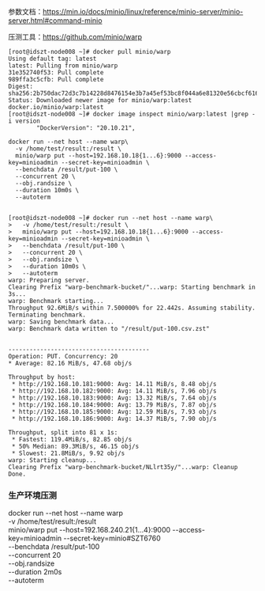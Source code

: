 参数文档：https://min.io/docs/minio/linux/reference/minio-server/minio-server.html#command-minio


压测工具：https://github.com/minio/warp

```shell
[root@idszt-node008 ~]# docker pull minio/warp
Using default tag: latest
latest: Pulling from minio/warp
31e352740f53: Pull complete
989ffa3c5cfb: Pull complete
Digest: sha256:2b750dac72d3c7b14228d8476154e3b7a45ef53bc8f044a6e81320e56cbcf616
Status: Downloaded newer image for minio/warp:latest
docker.io/minio/warp:latest
[root@idszt-node008 ~]# docker image inspect minio/warp:latest |grep -i version
        "DockerVersion": "20.10.21",
```

```shell
docker run --net host --name warp\
  -v /home/test/result:/result \
  minio/warp put --host=192.168.10.18{1...6}:9000 --access-key=minioadmin --secret-key=minioadmin \
  --benchdata /result/put-100 \
  --concurrent 20 \
  --obj.randsize \
  --duration 10m0s \
  --autoterm 


[root@idszt-node008 ~]# docker run --net host --name warp\
>   -v /home/test/result:/result \
>   minio/warp put --host=192.168.10.18{1...6}:9000 --access-key=minioadmin --secret-key=minioadmin \
>   --benchdata /result/put-100 \
>   --concurrent 20 \
>   --obj.randsize \
>   --duration 10m0s \
>   --autoterm
warp: Preparing server.
Clearing Prefix "warp-benchmark-bucket/"...warp: Starting benchmark in 3s...
warp: Benchmark starting...
Throughput 92.6MiB/s within 7.500000% for 22.442s. Assuming stability. Terminating benchmark.
warp: Saving benchmark data...
warp: Benchmark data written to "/result/put-100.csv.zst"


----------------------------------------
Operation: PUT. Concurrency: 20
* Average: 82.16 MiB/s, 47.68 obj/s

Throughput by host:
 * http://192.168.10.181:9000: Avg: 14.11 MiB/s, 8.48 obj/s
 * http://192.168.10.182:9000: Avg: 14.11 MiB/s, 7.96 obj/s
 * http://192.168.10.183:9000: Avg: 13.32 MiB/s, 7.64 obj/s
 * http://192.168.10.184:9000: Avg: 13.79 MiB/s, 7.87 obj/s
 * http://192.168.10.185:9000: Avg: 12.59 MiB/s, 7.93 obj/s
 * http://192.168.10.186:9000: Avg: 14.37 MiB/s, 7.90 obj/s

Throughput, split into 81 x 1s:
 * Fastest: 119.4MiB/s, 82.85 obj/s
 * 50% Median: 89.3MiB/s, 46.15 obj/s
 * Slowest: 21.8MiB/s, 9.92 obj/s
warp: Starting cleanup...
Clearing Prefix "warp-benchmark-bucket/NLlrt35y/"...warp: Cleanup Done.
```


### 生产环境压测
docker run --net host --name warp\
  -v /home/test/result:/result \
  minio/warp put --host=192.168.240.21{1...4}:9000 --access-key=minioadmin --secret-key=minio#SZT6760 \
  --benchdata /result/put-100 \
  --concurrent 20 \
  --obj.randsize \
  --duration 2m0s \
  --autoterm 